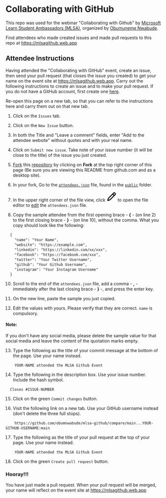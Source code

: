 # Collaborating with GitHub

This repo was used for the webinar "Collaborating with Github" by [Microsoft Learn Student Ambassadors (MLSA)](https://studentambassadors.com/), organized by [Obumuneme Nwabude](https://obumnwabude.com/).

Find attendees who made created issues and made pull requests to this repo at https://mlsagithub.web.app

## Attendee Instructions

Having attended the "Collaborating with GitHub" event, create an issue, then send your pull request (that closes the issue you created) to get your name on the event site at https://mlsagithub.web.app. Carry out the following instructions to create an issue and to make your pull request. If you do not have a GitHub account, first create one [here](https://github.com/join).

Re-open this page on a new tab, so that you can refer to the instructions here and carry them out on that new tab. 

1. Click on the `Issues` tab.

2. Click on the `New Issue` button.

3. In both the Title and "Leave a comment" fields, enter "Add <YOUR-NAME> to the attendee website" without quotes and with your real name.

4. Click on `Submit new issue`. Take note of your issue number (it will be close to the title) of the issue you just created.

5. [Fork](https://docs.github.com/en/free-pro-team@latest/github/getting-started-with-github/fork-a-repo) this [repository](https://github.com/obumnwabude/mlsa-github) by clicking on **Fork** at the top right corner of this page (Be sure you are viewing this README from github.com and as a desktop site).

6. In your fork, Go to the [`attendees.json`](public/attendees.json) file, found in the [`public`](public) folder.

7. In the upper right corner of the file view, click ![edit icon](edit-icon.svg) to open the file editor to [edit](https://docs.github.com/en/free-pro-team@latest/github/managing-files-in-a-repository/editing-files-in-your-repository) the `attendees.json` file.

8. Copy the sample attendee from the first opening brace - **{** - (on line 2) to the first closing brace - **}** - (on line 10), without the comma. What you copy should look like the following:

```
  {
    "name": "Your Name",
    "website": "https://example.com",
    "linkedin": "https://linkedin.com/xx/xxx",
    "facebook": "https://facebook.com/xxx",
    "twitter": "Your Twitter Username",
    "github": "Your Github Username",
    "instagram": "Your Instagram Username"
  }
```

10. Scroll to the end of the `attendees.json` file, add a comma - **,** - immediately after the last closing brace - **}** -, and press the enter key.

11. On the new line, paste the sample you just copied.

12. Edit the values with yours. Please verify that they are correct. `name` is compulsory.

#### Note:

If you don't have any social media, please delete the sample value for that social media and leave the content of the quotation marks empty.

13. Type the following as the title of your commit message at the bottom of the page. Use your name instead.

```
    YOUR-NAME attended the MLSA Github Event
```

14. Type the following in the description box. Use your issue number. Include the hash symbol.

```
  Closes #ISSUE-NUMBER
```

15. Click on the green `Commit changes` button.

16. Visit the following link on a new tab. Use your GitHub username instead (don't delete the three full stops).

```
    https://github.com/obumnwabude/mlsa-github/compare/main...YOUR-GITHUB-USERNAME:main
```

17. Type the following as the title of your pull request at the top of your page. Use your name instead.

```
    YOUR-NAME attended the MLSA Github Event
```

18. Click on the green `Create pull request` button.

### Hooray!!!

You have just made a pull request. When your pull request will be merged, your name will reflect on the event site at https://mlsagithub.web.app
